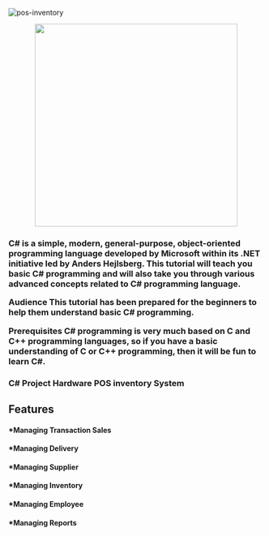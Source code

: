 
![pos-inventory](https://github.com/Olivares1234/Hardware-Inventory-POS-System/assets/83743108/fe02619a-25df-4c38-9fa2-5bc56e3115c8)

<p align="center"><img src="https://miro.medium.com/v2/resize:fit:1400/1*_NVBTVdmjt3Qvq3CZOySXg.png" width="400"></p>

<h3>C# is a simple, modern, general-purpose, object-oriented programming language developed by Microsoft within its .NET initiative led by Anders Hejlsberg. This tutorial will teach you basic C# programming and will also take you through various advanced concepts related to C# programming language.

Audience
This tutorial has been prepared for the beginners to help them understand basic C# programming.

Prerequisites
C# programming is very much based on C and C++ programming languages, so if you have a basic understanding of C or C++ programming, then it will be fun to learn C#.</h2>

<h3>C# Project Hardware POS inventory System</h3>

<h2>Features</h2>
<h4>*Managing Transaction Sales</h4>
<h4>*Managing Delivery</h4>
<h4>*Managing Supplier</h4>
<h4>*Managing Inventory</h4>
<h4>*Managing Employee</h4>
<h4>*Managing Reports</h4>
